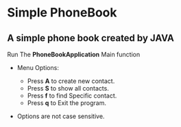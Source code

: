 # Simple PhoneBook

## A simple phone book created by JAVA

Run The **PhoneBookApplication** Main function

- Menu Options:
    - Press **A** to create new contact.
    - Press **S** to show all contacts.
    - Press **f** to find Specific contact.
    - Press **q** to Exit the program.
  



- Options are not case sensitive.
